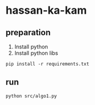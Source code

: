 # hassan-ka-kam

## preparation
1. Install python
2. Install python libs
```
pip install -r requirements.txt
```

## run
```
python src/algo1.py
```

